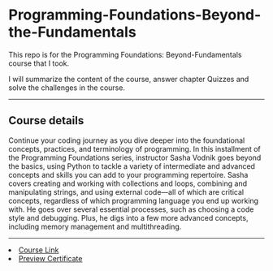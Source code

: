 # Programming-Foundations-Beyond-the-Fundamentals
This repo is for the Programming Foundations: Beyond-Fundamentals course that I took.

I will summarize the content of the course, answer chapter Quizzes and solve the challenges in the course. 
<hr>

## Course details

Continue your coding journey as you dive deeper into the foundational concepts, practices, and terminology of programming. In this installment of the Programming Foundations series, instructor Sasha Vodnik goes beyond the basics, using Python to tackle a variety of intermediate and advanced concepts and skills you can add to your programming repertoire. Sasha covers creating and working with collections and loops, combining and manipulating strings, and using external code—all of which are critical concepts, regardless of which programming language you end up working with. He goes over several essential processes, such as choosing a code style and debugging. Plus, he digs into a few more advanced concepts, including memory management and multithreading.
<hr>


<li> <a href="https://www.linkedin.com/learning/programming-foundations-beyond-the-fundamentals/?resume=false" rel="nofollow">Course Link</a>
<li> <a href="https://www.linkedin.com/learning/certificates/0794e641dafb720706cf70b7b5c79c77bc58719185265935e4ed95d83f5a6c98?trk=share_certificate" rel="nofollow">Preview Certificate</a>
